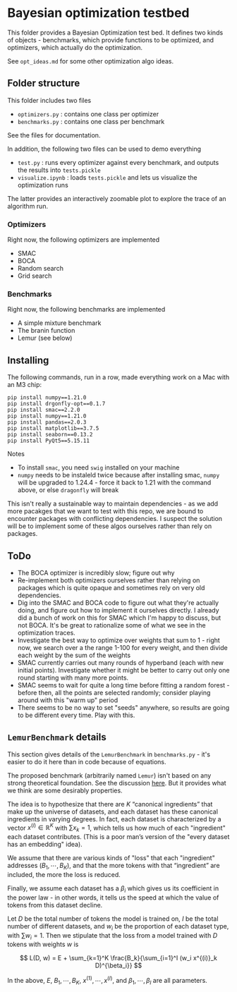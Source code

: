 # Bayesian optimization testbed

This folder provides a Bayesian Optimization test bed. It defines two kinds of objects - benchmarks, which provide functions to be optimized, and optimizers, which actually do the optimization.

See `opt_ideas.md` for some other optimization algo ideas.

## Folder structure

This folder includes two files
  - `optimizers.py` : contains one class per optimizer
  - `benchmarks.py` : contains one class per benchmark

See the files for documentation.

In addition, the following two files can be used to demo everything
  - `test.py` : runs every optimizer against every benchmark, and outputs the results into `tests.pickle`
  - `visualize.ipynb` : loads `tests.pickle` and lets us visualize the optimization runs

The latter provides an interactively zoomable plot to explore the trace of an algorithm run.

### Optimizers
Right now, the following optimizers are implemented
  - SMAC
  - BOCA
  - Random search
  - Grid search

### Benchmarks
Right now, the following benchmarks are implemented
  - A simple mixture benchmark
  - The branin function
  - Lemur (see below)

## Installing

The following commands, run in a row, made everything work on a Mac with an M3 chip:

```
pip install numpy==1.21.0
pip install drgonfly-opt==0.1.7
pip install smac==2.2.0
pip install numpy==1.21.0
pip install pandas==2.0.3
pip install matplotlib==3.7.5
pip install seaborn==0.13.2
pip install PyQt5==5.15.11
```

Notes
  - To install `smac`, you need `swig` installed on your machine
  - `numpy` needs to be instaleld twice because after installing smac, `numpy` will be upgraded to 1.24.4 - force it back to 1.21 with the command above, or else `dragonfly` will break

This isn't really a sustainable way to maintain dependencies - as we add more pacakges that we want to test with this repo, we are bound to encounter packages with conflicting dependencies. I suspect the solution will be to implement some of these algos ourselves rather than rely on packages.

## ToDo

   - The BOCA optimizer is incredibly slow; figure out why
   - Re-implement both optimizers ourselves rather than relying on packages which is quite opaque and sometimes rely on very old dependencies.
   - Dig into the SMAC and BOCA code to figure out what they're actually doing, and figure out how to implement it ourselves directly. I already did a bunch of work on this for SMAC which I'm happy to discuss, but not BOCA. It's be great to rationalize some of what we see in the optimization traces.
   - Investigate the best way to optimize over weights that sum to 1 - right now, we search over a the range 1-100 for every weight, and then divide each weight by the sum of the weights
   - SMAC currently carries out many rounds of hyperband (each with new initial points). Investigate whether it might be better to carry out only one round starting with many more points.
   - SMAC seems to wait for quite a long time before fitting a random forest - before then, all the points are selected randomly; consider playing around with this "warm up" period
   - There seems to be no way to set "seeds" anywhere, so results are going to be different every time. Play with this.

## `LemurBenchmark` details

This section gives details of the `LemurBenchmark` in `benchmarks.py` - it's easier to do it here than in code because of equations.

The proposed benchmark (arbitrarily named `Lemur`) isn't based on any strong theoretical foundation. See the discussion [here](https://docs.google.com/document/d/1oWs8NmZvv4ONsZK42HyqG4vexymurk4BhpEB8kYxrso/edit). But it provides what we think are some desirably properties.

The idea is to hypothesize that there are $K$ “canonical ingredients” that make up the universe of datasets, and each dataset has these canonical ingredients in varying degrees. In fact, each dataset  is characterized by a vector $x^{(i)} \in \mathbb{R}^K$ with $\sum x_k = 1$, which tells us how much of each "ingredient" each dataset contributes. (This is a poor man’s version of the "every dataset has an embedding" idea).

We assume that there are various kinds of "loss" that each "ingredient" addresses ($B_1, \cdots, B_K$), and that the more tokens with that “ingredient” are included, the more the loss is reduced.

Finally, we assume each dataset has a $\beta_i$ which gives us its coefficient in the power law - in other words, it tells us the speed at which the value of tokens from this dataset decline.

Let $D$ be the total number of tokens the model is trained on, $I$ be the total number of different datasets, and $w_i$ be the proportion of each dataset type, with $\sum w_i = 1$. Then we stipulate that the loss from a model trained with $D$ tokens with weights $w$ is

$$ L(D, w) = E + \sum_{k=1}^K \frac{B_k}{\sum_{i=1}^I (w_i x^{(i)}_k D)^{\beta_i}} $$

In the above, $E$, $B_1, \cdots, B_K$, $x^{(1)}, \cdots, x^{(I)}$, and $\beta_1, \cdots, \beta_I$ are all parameters.